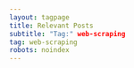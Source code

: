```yaml
---
layout: tagpage
title: Relevant Posts
subtitle: "Tag:" web-scraping
tag: web-scraping
robots: noindex
---
```

